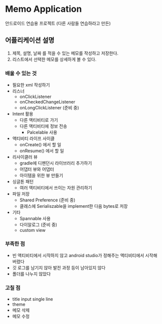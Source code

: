 # Memo Application

안드로이드 연습용 프로젝트 (다른 사람들 연습하라고 만든)

## 어플리케이션 설명

1. 제목, 설명, 날짜 를 적을 수 있는 메모를 작성하고 저장한다.
2. 리스트에서 선택한 메모를 상세하게 볼 수 있다.

### 배울 수 있는 것

* 필요한 xml 작성하기
* 리스너
  * onClickListener
  * onCheckedChangeListener
  * onLongClickListener (준비 중)
* Intent 활용
  * 다른 액티비티로 가기
  * 다른 액티비티에 정보 전송
    * Palcelable 사용
* 액티비티 라이프 사이클
  * onCreate() 에서 할 일
  * onResume() 에서 할 일
* 리사이클러 뷰
  * gradle에 디펜던시 라이브러리 추가하기
  * 어댑터 뷰와 어댑터
  * 아이템을 위한 뷰 만들기
* 싱글톤 패턴
  * 여러 액티비티에서 쓰이는 자원 관리하기
* 파일 저장
  * Shared Preference (준비 중)
  * 클래스에 Serialiszable을 implement한 다음 bytes로 저장
* 기타
  * Spannable 사용
  * 다이알로그 (준비 중)
  * custom view

### 부족한 점

* 빈 액티비티에서 시작하지 않고 android studio가 정해주는 액티비티에서 시작해버렸다
* 깃 로그를 남기지 않아 발전 과정 등이 남아있지 않다
* 폴더를 나누지 않았다

### 고칠 점

* title input single line
* theme
* 메모 삭제
* 메모 수정
